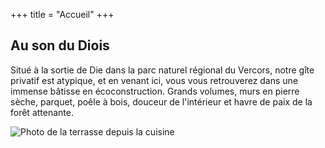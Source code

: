 +++
title = "Accueil"
+++

## Au son du Diois



Situé à la sortie de Die dans la parc naturel régional du Vercors, notre gîte privatif est atypique, et en venant ici, vous vous retrouverez dans une immense bâtisse en écoconstruction. Grands volumes, murs en pierre sèche, parquet, poêle à bois, douceur de l'intérieur et havre de paix de la forêt attenante.

![Photo de la terrasse depuis la cuisine
](Cuisine.jpg)